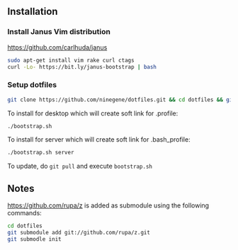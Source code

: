 ## Installation
### Install Janus Vim distribution
https://github.com/carlhuda/janus

```bash
sudo apt-get install vim rake curl ctags
curl -Lo- https://bit.ly/janus-bootstrap | bash
```
### Setup dotfiles
```bash
git clone https://github.com/ninegene/dotfiles.git && cd dotfiles && git submodule update
```

To install for desktop which will create soft link for .profile:

```bash
./bootstrap.sh 
```

To install for server which will create soft link for .bash_profile:

```bash
./bootstrap.sh server 
```
To update, do `git pull` and execute `bootstrap.sh`

## Notes
https://github.com/rupa/z is added as submodule using the following
commands:
```bash
cd dotfiles
git submodule add git://github.com/rupa/z.git
git submodle init
```
